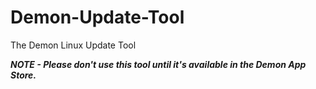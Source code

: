 # Demon-Update-Tool
The Demon Linux Update Tool 

***NOTE - Please don't use this tool until it's available in the Demon App Store.***
